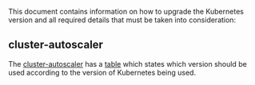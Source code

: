 This document contains information on how to upgrade the Kubernetes version and all required details that must be taken
into consideration:

  
## cluster-autoscaler

The [cluster-autoscaler](https://github.com/kubernetes/autoscaler/tree/master/cluster-autoscaler)
has a [table](https://github.com/kubernetes/autoscaler/tree/master/cluster-autoscaler#releases) which states which version
should be used according to the version of Kubernetes being used. 
